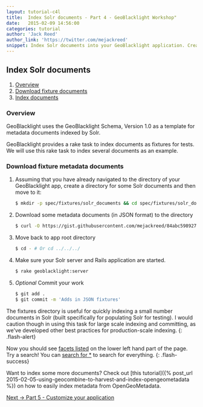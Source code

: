 ```yaml
---
layout: tutorial-c4l
title:  Index Solr documents - Part 4 - GeoBlacklight Workshop"
date:   2015-02-09 14:56:00
categories: tutorial
author: 'Jack Reed'
author_link: 'https://twitter.com/mejackreed'
snippet: Index Solr documents into your GeoBlacklight application. Created as part of a tutorial series given in a GeoBlacklight Workshop'
---
```




## Index Solr documents
  1. [Overview](#overview)
  1. [Download fixture documents](#download-fixture-documents)
  1. [Index documents](#index-documents)

### Overview

GeoBlacklight uses the GeoBlacklight Schema, Version 1.0 as a template for metadata documents indexed by Solr.

GeoBlacklight provides a rake task to index documents as fixtures for tests. We will use this rake task to index several documents as an example.

### Download fixture metadata documents

  1. Assuming that you have already navigated to the directory of your GeoBlacklight app, create a directory for some Solr documents and then move to it:

     ```sh
     $ mkdir -p spec/fixtures/solr_documents && cd spec/fixtures/solr_documents
     ```

  1. Download some metadata documents (in JSON format) to the directory

     ```sh
     $ curl -O https://gist.githubusercontent.com/mejackreed/84abc598927c43af665b/raw/geoblacklight-documents.json
     ```

  1. Move back to app root directory

     ```sh
     $ cd - # Or cd ../../../
     ```

  1. Make sure your Solr server and Rails application are started.

     ```sh
     $ rake geoblacklight:server
     ```

  1. *Optional* Commit your work

     ```sh
     $ git add .
     $ git commit -m 'Adds in JSON fixtures'
     ```

The fixtures directory is useful for quickly indexing a small number documents in Solr (built specifically for populating Solr for testing). I would caution though in using this task for large scale indexing and committing, as we've developed other best practices for production-scale indexing.
{: .flash-alert}


Now you should see <a href="http://127.0.0.1:3000">facets listed</a> on the lower left hand part of the page. Try a search! You can <a href="http://127.0.0.1:3000/?q=*">search for *</a> to search for everything.
{: .flash-success}

Want to index some more documents? Check out [this tutorial]({% post_url 2015-02-05-using-geocombine-to-harvest-and-index-opengeometadata %}) on how to easily index metadata from OpenGeoMetadata.


<div class='flash-notice'>
  <a href="{% post_url 2015-02-09-customize-your-application %}">Next → Part 5 - Customize your application</a>
</div>
